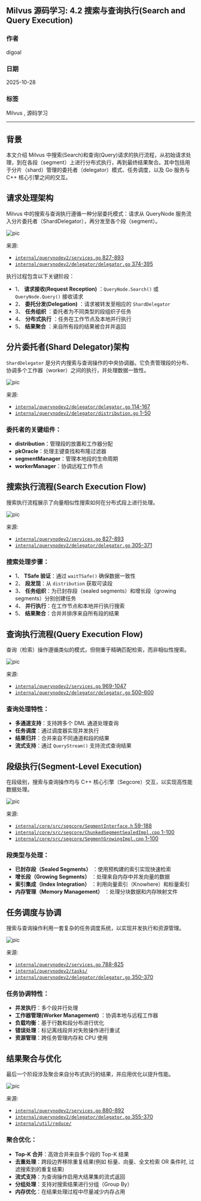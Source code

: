 ## Milvus 源码学习: 4.2 搜索与查询执行(Search and Query Execution)   
                                              
### 作者                                             
digoal                                            
                                           
### 日期                                          
2025-10-28                                          
                                            
### 标签                                            
Milvus , 源码学习                                             
                                            
----                                            
                                            
## 背景       
本文介绍 Milvus 中搜索(Search)和查询(Query)请求的执行流程，从初始请求处理，到在各段（segment）上进行分布式执行，再到最终结果聚合。其中包括用于分片（shard）管理的委托者（delegator）模式、任务调度，以及 Go 服务与 C++ 核心引擎之间的交互。  
  
## 请求处理架构  
  
Milvus 中的搜索与查询执行遵循一种分层委托模式：请求从 QueryNode 服务流入分片委托者（ShardDelegator），再分发至各个段（segment）。  
  
![pic](20251028_11_pic_001.jpg)    
  
来源:  
- [`internal/querynodev2/services.go` 827-893](https://github.com/milvus-io/milvus/blob/18371773/internal/querynodev2/services.go#L827-L893)  
- [`internal/querynodev2/delegator/delegator.go` 374-395](https://github.com/milvus-io/milvus/blob/18371773/internal/querynodev2/delegator/delegator.go#L374-L395)  
  
执行过程包含以下关键阶段：  
- 1、 **请求接收(Request Reception)** ：`QueryNode.Search()` 或 `QueryNode.Query()` 接收请求    
- 2、 **委托分发(Delegation)** ：请求被转发至相应的 `ShardDelegator`    
- 3、 **任务组织** ：委托者为不同类型的段组织子任务    
- 4、 **分布式执行** ：任务在工作节点及本地并行执行    
- 5、 **结果聚合** ：来自所有段的结果被合并并返回  
  
## 分片委托者(Shard Delegator)架构  
  
`ShardDelegator` 是分片内搜索与查询操作的中央协调器。它负责管理段的分布、协调多个工作器（worker）之间的执行，并处理数据一致性。  
  
![pic](20251028_11_pic_002.jpg)    
  
来源:  
- [`internal/querynodev2/delegator/delegator.go` 114-167](https://github.com/milvus-io/milvus/blob/18371773/internal/querynodev2/delegator/delegator.go#L114-L167)  
- [`internal/querynodev2/delegator/distribution.go` 1-50](https://github.com/milvus-io/milvus/blob/18371773/internal/querynodev2/delegator/distribution.go#L1-L50)  
  
### 委托者的关键组件：  
- **distribution**：管理段的放置和工作器分配    
- **pkOracle**：处理主键查找和布隆过滤器    
- **segmentManager**：管理本地段的生命周期    
- **workerManager**：协调远程工作节点  
  
## 搜索执行流程(Search Execution Flow)  
  
搜索执行流程展示了向量相似性搜索如何在分布式段上进行处理。  
  
![pic](20251028_11_pic_003.jpg)    
  
来源:  
- [`internal/querynodev2/services.go` 827-893](https://github.com/milvus-io/milvus/blob/18371773/internal/querynodev2/services.go#L827-L893)  
- [`internal/querynodev2/delegator/delegator.go` 305-371](https://github.com/milvus-io/milvus/blob/18371773/internal/querynodev2/delegator/delegator.go#L305-L371)  
  
### 搜索处理步骤：   
- 1、 **TSafe 验证**：通过 `waitTSafe()` 确保数据一致性    
- 2、 **段发现**：从 `distribution` 获取可读段    
- 3、 **任务组织**：为已封存段（sealed segments）和增长段（growing segments）分别创建任务    
- 4、 **并行执行**：在工作节点和本地并行执行搜索    
- 5、 **结果聚合**：合并并排序来自所有段的结果  
  
## 查询执行流程(Query Execution Flow)  
  
查询（检索）操作遵循类似的模式，但侧重于精确匹配检索，而非相似性搜索。  
  
![pic](20251028_11_pic_004.jpg)    
  
来源:  
- [`internal/querynodev2/services.go` 969-1047](https://github.com/milvus-io/milvus/blob/18371773/internal/querynodev2/services.go#L969-L1047)  
- [`internal/querynodev2/delegator/delegator.go` 500-600](https://github.com/milvus-io/milvus/blob/18371773/internal/querynodev2/delegator/delegator.go#L500-L600)  
  
### 查询处理特性：    
- **多通道支持**：支持跨多个 DML 通道处理查询    
- **任务调度**：通过调度器实现并发执行    
- **结果归并**：合并来自不同通道和段的结果    
- **流式支持**：通过 `QueryStream()` 支持流式查询结果  
  
## 段级执行(Segment-Level Execution)  
  
在段级别，搜索与查询操作均与 C++ 核心引擎（Segcore）交互，以实现高性能数据处理。  
  
![pic](20251028_11_pic_005.jpg)    
  
来源:  
- [`internal/core/src/segcore/SegmentInterface.h` 59-188](https://github.com/milvus-io/milvus/blob/18371773/internal/core/src/segcore/SegmentInterface.h#L59-L188)  
- [`internal/core/src/segcore/ChunkedSegmentSealedImpl.cpp` 1-100](https://github.com/milvus-io/milvus/blob/18371773/internal/core/src/segcore/ChunkedSegmentSealedImpl.cpp#L1-L100)  
- [`internal/core/src/segcore/SegmentGrowingImpl.cpp` 1-100](https://github.com/milvus-io/milvus/blob/18371773/internal/core/src/segcore/SegmentGrowingImpl.cpp#L1-L100)  
  
### 段类型与处理：  
- **已封存段（Sealed Segments）** ：使用预构建的索引实现快速检索    
- **增长段（Growing Segments）** ：处理来自内存中并发向量的数据    
- **索引集成（Index Integration）** ：利用向量索引（Knowhere）和标量索引    
- **内存管理（Memory Management）** ：处理分块数据和内存映射文件  
  
## 任务调度与协调  
  
搜索与查询操作利用一套复杂的任务调度系统，以实现并发执行和资源管理。  
  
![pic](20251028_11_pic_006.jpg)    
  
来源:  
- [`internal/querynodev2/services.go` 788-825](https://github.com/milvus-io/milvus/blob/18371773/internal/querynodev2/services.go#L788-L825)  
- [`internal/querynodev2/tasks/`](https://github.com/milvus-io/milvus/blob/18371773/internal/querynodev2/tasks/)  
- [`internal/querynodev2/delegator/delegator.go` 350-370](https://github.com/milvus-io/milvus/blob/18371773/internal/querynodev2/delegator/delegator.go#L350-L370)  
  
### 任务协调特性：  
- **并发执行**：多个段并行处理    
- **工作器管理(Worker Management)** ：协调本地与远程工作器    
- **负载均衡**：基于行数和段分布进行优化    
- **错误处理**：标记离线段并对失败操作进行重试    
- **资源管理**：跨任务管理内存和 CPU 使用  
  
## 结果聚合与优化  
  
最后一个阶段涉及聚合来自分布式执行的结果，并应用优化以提升性能。  
  
![pic](20251028_11_pic_007.jpg)    
  
来源:  
- [`internal/querynodev2/services.go` 880-892](https://github.com/milvus-io/milvus/blob/18371773/internal/querynodev2/services.go#L880-L892)  
- [`internal/querynodev2/delegator/delegator.go` 355-370](https://github.com/milvus-io/milvus/blob/18371773/internal/querynodev2/delegator/delegator.go#L355-L370)  
- [`internal/util/reduce/`](https://github.com/milvus-io/milvus/blob/18371773/internal/util/reduce/)  
  
### 聚合优化：   
- **Top-K 合并**：高效合并来自多个段的 Top-K 结果    
- **去重处理**：跨段边界移除重复结果(例如 标量、向量、全文检索 OR 条件时, 过滤搜索到的重复结果)    
- **流式支持**：为查询操作启用大结果集的流式返回    
- **分组处理**：支持对搜索结果进行分组（Group By）    
- **内存优化**：在结果处理过程中尽量减少内存占用  
    
